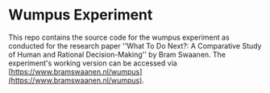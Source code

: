 # Wumpus Experiment

This repo contains the source code for the wumpus experiment as conducted for the research paper ''What To Do Next?: A Comparative Study of Human and Rational Decision-Making'' by Bram Swaanen. The experiment's working version can be accessed via [https://www.bramswaanen.nl/wumpus](https://www.bramswaanen.nl/wumpus).
